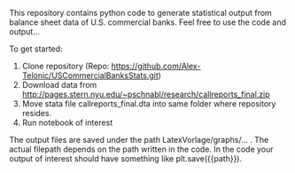 This repository contains python code to generate statistical output from balance sheet data of U.S. commercial banks. Feel free to use the code and output...

To get started:

1. Clone repository (Repo: https://github.com/Alex-Telonic/USCommercialBanksStats.git)
2. Download data from http://pages.stern.nyu.edu/~pschnabl/research/callreports_final.zip
3. Move stata file callreports_final.dta into same folder where repository resides.
4. Run notebook of interest

The output files are saved under the path LatexVorlage/graphs/... . The actual filepath depends on the path written in the code. In the code your output of interest should have something like plt.save({{path}}).  
